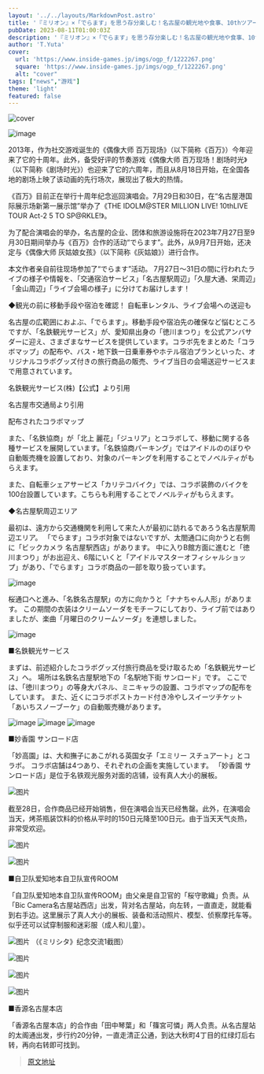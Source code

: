 ```yaml
---
layout: '../../layouts/MarkdownPost.astro'
title: '『ミリオン』×「でらます」を思う存分楽しむ！名古屋の観光地や食事、10thツアー会場の様子などお届け【現地レポート】'
pubDate: 2023-08-11T01:00:03Z
description: '『ミリオン』×「でらます」を思う存分楽しむ！名古屋の観光地や食事、10thツアー会場の様子などお届け【現地レポート】'
author: 'T.Yuta'
cover:
  url: 'https://www.inside-games.jp/imgs/ogp_f/1222267.png'
  square: 'https://www.inside-games.jp/imgs/ogp_f/1222267.png'
  alt: "cover"
tags: ["news","游戏"]
theme: 'light'
featured: false
---
```


![cover](https://www.inside-games.jp/imgs/ogp_f/1222267.png)

![image](https://www.inside-games.jp/imgs/zoom/1221947.png)

2013年，作为社交游戏诞生的《偶像大师 百万现场》（以下简称《百万》）今年迎来了它的十周年。此外，备受好评的节奏游戏《偶像大师 百万现场！剧场时光》（以下简称《剧场时光》）也迎来了它的六周年，而且从8月18日开始，在全国各地的剧场上映了该动画的先行场次，展现出了极大的热情。

《百万》目前正在举行十周年纪念巡回演唱会。7月29日和30日，在“名古屋港国际展示场新第一展示馆”举办了《THE IDOLM@STER MILLION LIVE! 10thLIVE TOUR Act-2 5 TO SP@RKLE!》。

为了配合演唱会的举办，名古屋的企业、团体和旅游设施将在2023年7月27日至9月30日期间举办与《百万》合作的活动“でらます”。此外，从9月7日开始，还决定与《偶像大师 灰姑娘女孩》（以下简称《灰姑娘》）进行合作。

本文作者亲自前往现场参加了“でらます”活动。
7月27日〜31日の間に行われたライブの様子や情報を、「交通宿泊サービス」「名古屋駅周辺」「久屋大通、栄周辺」「金山周辺」「ライブ会場の様子」に分けてお届けします！

◆観光の前に移動手段や宿泊を確認！ 自転車レンタル、ライブ会場への送迎も

名古屋の広範囲におよぶ、「でらます」。移動手段や宿泊先の確保など悩むところですが、「名鉄観光サービス」が、愛知県出身の「徳川まつり」を公式アンバサダーに迎え、さまざまなサービスを提供しています。コラボ先をまとめた「コラボマップ」の配布や、バス・地下鉄一日乗車券やホテル宿泊プランといった、オリジナルコラボグッズ付きの旅行商品の販売、ライブ当日の会場送迎サービスまで用意されています。

名鉄観光サービス(株)【公式】より引用

名古屋市交通局より引用

配布されたコラボマップ

また、「名鉄協商」が「北上 麗花」「ジュリア」とコラボして、移動に関する各種サービスを展開しています。「名鉄協商パーキング」ではアイドルののぼりや自動販売機を設置しており、対象のパーキングを利用することでノベルティがもらえます。

また、自転車シェアサービス「カリテコバイク」では、コラボ装飾のバイクを100台設置しています。こちらも利用することでノベルティがもらえます。

◆名古屋駅周辺エリア

最初は、遠方から交通機関を利用して来た人が最初に訪れるであろう名古屋駅周辺エリア。
「でらます」コラボ対象ではないですが、太閤通口に向かうと右側に「ビックカメラ 名古屋駅西店」があります。 中に入りB館方面に進むと「徳川まつり」がお出迎え、6階にいくと「アイドルマスターオフィシャルショップ」があり、「でらます」コラボ商品の一部を取り扱っています。

![image](https://www.inside-games.jp/imgs/zoom/1222085.png)

桜通口へと進み、「名鉄名古屋駅」の方に向かうと「ナナちゃん人形」があります。 この期間の衣装はクリームソーダをモチーフにしており、ライブ前ではありましたが、楽曲「月曜日のクリームソーダ」を連想しました。

![image](https://www.inside-games.jp/imgs/zoom/1222086.png)

■名鉄観光サービス

まずは、前述紹介したコラボグッズ付旅行商品を受け取るため「名鉄観光サービス」へ。 場所は名鉄名古屋駅地下の「名駅地下街 サンロード」です。 ここでは、「徳川まつり」の等身大パネル、ミニキャラの設置、コラボマップの配布をしています。 また、近くにコラボポストカード付き冷やしスイーツチケット「あいちスノーブーケ」の自動販売機があります。

![image](https://www.inside-games.jp/imgs/zoom/1222087.png)
![image](https://www.inside-games.jp/imgs/zoom/1222089.png)
![image](https://www.inside-games.jp/imgs/zoom/1222091.png)

■妙香園 サンロード店

「妙高園」は、大和撫子にあこがれる英国女子「エミリー スチュアート」とコラボ。 コラボ店舗は4つあり、それぞれの企画を実施しています。
「妙香園 サンロード店」是位于名铁观光服务对面的店铺，设有真人大小的展板。

![图片](https://www.inside-games.jp/imgs/zoom/1221949.png)

截至28日，合作商品已经开始销售，但在演唱会当天已经售罄。此外，在演唱会当天，烤茶瓶装饮料的价格从平时的150日元降至100日元。由于当天天气炎热，非常受欢迎。

![图片](https://www.inside-games.jp/imgs/zoom/1222098.png)

![图片](https://www.inside-games.jp/imgs/zoom/1222099.png)

■自卫队爱知地本自卫队宣传ROOM

「自卫队爱知地本自卫队宣传ROOM」由父亲是自卫官的「桜守歌織」负责。从「Bic Camera名古屋站西店」出发，背对名古屋站，向左转，一直直走，就能看到右手边。这里展示了真人大小的展板、装备和活动照片、模型、侦察摩托车等。似乎还可以试穿制服和迷彩服（成人和儿童）。

![图片](https://www.inside-games.jp/imgs/zoom/1222100.png)
（《ミリシタ》纪念交流1截图）

![图片](https://www.inside-games.jp/imgs/zoom/1222101.png)

![图片](https://www.inside-games.jp/imgs/zoom/1222103.png)

![图片](https://www.inside-games.jp/imgs/zoom/1222102.png)

■香源名古屋本店

「香源名古屋本店」的合作由「田中琴葉」和「篠宮可憐」两人负责。从名古屋站的太阁通出发，步行约20分钟，一直走清正公通，到达大秋町4丁目的红绿灯后右转，再向右转即可找到。

>[原文地址](https://www.inside-games.jp/article/2023/08/11/147780.html)  